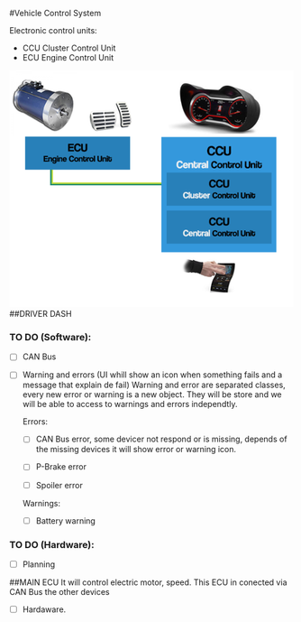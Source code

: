 #Vehicle Control System

Electronic control units:

- CCU Cluster Control Unit
- ECU Engine Control Unit

![Alt text](VCS_WiringDiagram.png?raw=true "Optional Title")
##DRIVER DASH

### TO DO (Software):

- [ ] CAN Bus 

- [ ] Warning and errors (UI whill show an icon when something fails and a message that explain de fail)
	Warning and error are separated classes, every new error or warning is a new object. They will be store and we will be able to access to warnings and errors independtly.

	Errors:
	- [ ] CAN Bus error, some devicer not respond or is missing, depends of the missing devices it will show error or warning icon.
	- [ ] P-Brake  error
	- [ ] Spoiler error


	Warnings:
	- [ ] Battery warning

### TO DO (Hardware):

- [ ] Planning


##MAIN ECU
It will control electric motor, speed. This ECU in conected via CAN Bus the other devices

- [ ]  Hardaware. 
